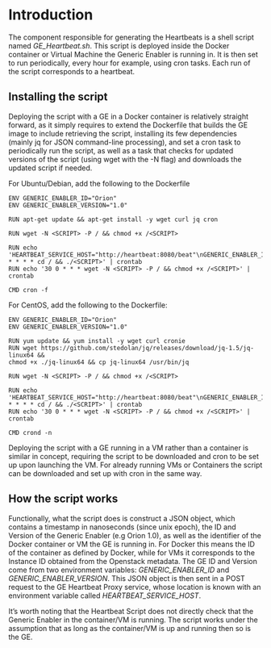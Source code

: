 # Introduction

The component responsible for generating the Heartbeats is a shell script
named *GE_Heartbeat.sh*. This script is deployed inside the Docker container or
Virtual Machine the Generic Enabler is running in. It is then set to run
periodically, every hour for example, using cron tasks. Each run of the script
corresponds to a heartbeat.

## Installing the script

Deploying the script with a GE in a Docker container is relatively straight
forward, as it simply requires to extend the Dockerfile that builds the GE image
to include retrieving the script, installing its few dependencies (mainly jq for
JSON command-line processing), and set a cron task to periodically run the
script, as well as a task that checks for updated versions of the script (using
wget with the -N flag) and downloads the updated script if needed.

For Ubuntu/Debian, add the following to the Dockerfile

```text
ENV GENERIC_ENABLER_ID="Orion"
ENV GENERIC_ENABLER_VERSION="1.0"

RUN apt-get update && apt-get install -y wget curl jq cron

RUN wget -N <SCRIPT> -P / && chmod +x /<SCRIPT>

RUN echo 'HEARTBEAT_SERVICE_HOST="http://heartbeat:8080/beat"\nGENERIC_ENABLER_ID="Orion"\nGENERIC_ENABLER_VERSION="1.0"\n* * * * * cd / && ./<SCRIPT>' | crontab
RUN echo '30 0 * * * wget -N <SCRIPT> -P / && chmod +x /<SCRIPT>' | crontab

CMD cron -f
```

For CentOS, add the following to the Dockerfile:

```text
ENV GENERIC_ENABLER_ID="Orion"
ENV GENERIC_ENABLER_VERSION="1.0"

RUN yum update && yum install -y wget curl cronie
RUN wget https://github.com/stedolan/jq/releases/download/jq-1.5/jq-linux64 &&
chmod +x ./jq-linux64 && cp jq-linux64 /usr/bin/jq

RUN wget -N <SCRIPT> -P / && chmod +x /<SCRIPT>

RUN echo 'HEARTBEAT_SERVICE_HOST="http://heartbeat:8080/beat"\nGENERIC_ENABLER_ID="Orion"\nGENERIC_ENABLER_VERSION="1.0"\n* * * * * cd / && ./<SCRIPT>' | crontab
RUN echo '30 0 * * * wget -N <SCRIPT> -P / && chmod +x /<SCRIPT>' | crontab

CMD crond -n
```

Deploying the script with a GE running in a VM rather than a container is
similar in concept, requiring the script to be downloaded and cron to be set up
upon launching the VM. For already running VMs or Containers the script can be
downloaded and set up with cron in the same way.

## How the script works

Functionally, what the script does is construct a JSON object, which contains a
timestamp in nanoseconds (since unix epoch), the ID and Version of the Generic
Enabler (e.g Orion 1.0), as well as the identifier of the Docker container or VM
the GE is running in. For Docker this means the ID of the container as defined
by Docker, while for VMs it corresponds to the Instance ID obtained from the
Openstack metadata. The GE ID and Version come from two environment variables:
*GENERIC_ENABLER_ID* and *GENERIC_ENABLER_VERSION*. This JSON object is
then sent in a POST request to the GE Heartbeat Proxy service, whose location
is known with an environment variable called *HEARTBEAT_SERVICE_HOST*.

It’s worth noting that the Heartbeat Script does not directly check that the
Generic Enabler in the container/VM is running. The script works under the
assumption that as long as the container/VM is up and running then so is the GE.
